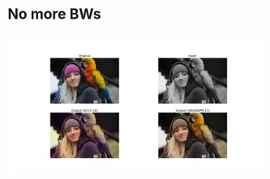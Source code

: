 <h1>No more BWs<h1/>

![Results](https://github.com/anubhavagr/no_more_BWs/blob/master/result.png?raw=true)
